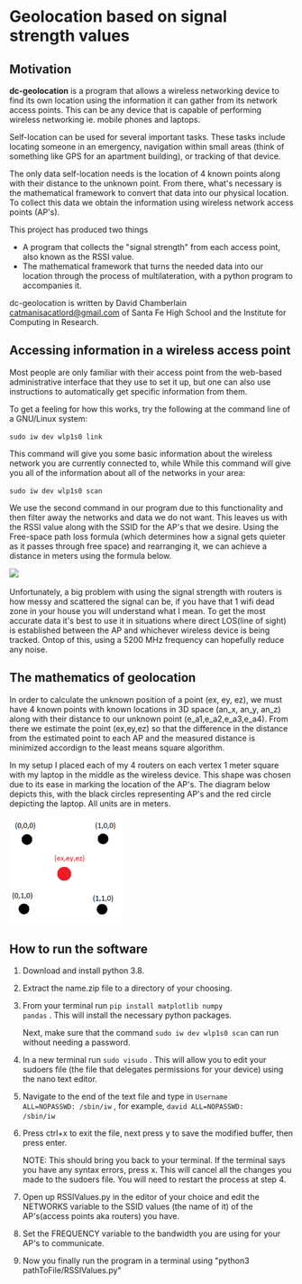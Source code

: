 

Geolocation based on signal strength values
===========================================

[//]: <> (you can convert this file to pdf with)
[//]: <> (pandoc dc-geolocation-intro.md -o dc-geolocation-intro.pdf)
[//]: <> (you can also generate any of the output formats supported)
[//]: <> (by pandoc, such as .html, .tex, and dozens of others)


Motivation
----------

**dc-geolocation** is a program that allows a wireless networking device to find its own location using the information it can gather from its network access points. This can be any device that is capable of performing wireless networking ie. mobile phones and laptops.

Self-location can be used for several important tasks. These tasks include locating someone in an emergency, navigation within small areas (think of something like GPS for an apartment building), or tracking of that device.

The only data self-location needs is the location of 4 known points along with their distance to the unknown point. From there, what's necessary is the mathematical framework to convert that data into our physical location. To collect this data we obtain the information using wireless network access points (AP's).

This project has produced two things

* A program that collects the "signal strength" from each access point, also known as the RSSI value.
* The mathematical framework that turns the needed data into our location through the process of multilateration, with a python program to accompanies it.

dc-geolocation is written by David Chamberlain [catmanisacatlord@gmail.com](mailto:catmanisacatlord@gmail.com) of Santa Fe High School and the Institute for Computing in Research.

Accessing information in a wireless access point
------------------------------------------------

Most people are only familiar with their access point from the web-based administrative interface that they use to set it up, but one can also use instructions to automatically get specific information from them.

To get a feeling for how this works, try the following at the command line of a GNU/Linux system:

<code>sudo iw dev wlp1s0 link</code>

This command will give you some basic information about the wireless network you are currently connected to, while While this command will give you all of the information about all of the networks in your area:

<code>sudo iw dev wlp1s0 scan</code>

We use the second command in our program due to this functionality and then filter away the networks and data we do not want. This leaves us with the RSSI value along with the SSID for the AP's that we desire. Using the Free-space path loss formula (which determines how a signal gets quieter as it passes through free space) and rearranging it, we can achieve a distance in meters using the formula below. 

<img src="https://render.githubusercontent.com/render/math?math=\text{ distance}(\text{meters}) = 10 ^{((27.55 - {(20 \times \log_{10}(\text{ frequency}(\text{ Mhz})))} - \text{ signalLevel})/20)}">

Unfortunately, a big problem with using the signal strength with routers is how messy and scattered the signal can be, if you have that 1 wifi dead zone in your house you will understand what I mean. To get the most accurate data it's best to use it in situations where direct LOS(line of sight) is established between the AP and whichever wireless device is being tracked. Ontop of this, using a 5200 MHz frequency can hopefully reduce any noise.

The mathematics of geolocation
------------------------------


In order to calculate the unknown position of a point (ex, ey, ez), we must have 4 known points with known locations in 3D space (an_x, an_y, an_z) along with their distance to our unknown point (e_a1,e_a2,e_a3,e_a4). From there we estimate the point (ex,ey,ez) so that the difference in the distance from the estimated point to each AP and the measured distance is minimized accordign to the least means square algorithm.   

 In my setup I placed each of my 4 routers on each vertex 1 meter square with my laptop in the middle as the wireless device. This shape was chosen due to its ease in marking the location of the AP's. The diagram below depicts this, with the black circles representing AP's and the red circle depicting the laptop. All units are in meters.


<img src="layout.png" width="200">


How to run the software
-----------------------

1. Download and install python 3.8.
2. Extract the name.zip file to a directory of your choosing.
3. From your terminal run <code>pip install matplotlib numpy pandas</code> . This will install the necessary python packages.

   Next, make sure that the command <code>sudo iw dev wlp1s0 scan</code> can run without needing a password.
4. In a new terminal run <code>sudo visudo</code> . This will allow you to edit your sudoers file (the file that delegates permissions for your device) using the nano text editor.
5. Navigate to the end of the text file and type in <code>Username ALL=NOPASSWD: /sbin/iw</code> , for example, <code>david ALL=NOPASSWD: /sbin/iw</code>
6. Press ctrl+x to exit the file, next press y to save the modified buffer, then press enter. 

   NOTE: This should bring you back to your terminal. If the terminal says you have any syntax errors, press x. This will cancel all the changes you made to the sudoers file. You will need to restart the process at step 4.
7. Open up RSSIValues.py in the editor of your choice and edit the NETWORKS variable to the SSID values (the name of it) of the AP's(access points aka routers) you have. 
8. Set the FREQUENCY variable to the bandwidth you are using for your AP's to communicate.
9. Now you finally run the program in a terminal using "python3 pathToFile/RSSIValues.py"
